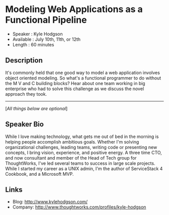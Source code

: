 Modeling Web Applications as a Functional Pipeline
==================================================

* Speaker   : Kyle Hodgson
* Available : July 10th, 11th, or 12th 
* Length    : 60 minutes

Description
-----------

It's commonly held that one good way to model a web application involves object oriented modeling. So what's a functional programmer to do without the M V and C building blocks? Hear about one team working in big enterprise who had to solve this challenge as we discuss the novel approach they took.

---------------
[*All things below are optional*]

Speaker Bio
-----------

While I love making technology, what gets me out of bed in the morning is helping people accomplish ambitious goals. Whether I'm solving organizational challenges, leading teams, writing code or presenting new concepts, I bring vision, experience, and positive energy. 
A three time CTO, and now consultant and member of the Head of Tech group for ThoughtWorks, I've led several teams to success in large scale projects. While I started my career as a UNIX admin, I'm the author of ServiceStack 4 Cookbook, and a Microsoft MVP.

Links
-----

* Blog: http://www.kylehodgson.com/
* Company: http://www.thoughtworks.com/profiles/kyle-hodgson
